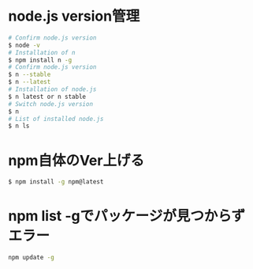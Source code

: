 # node.js version管理
```bash
# Confirm node.js version
$ node -v
# Installation of n
$ npm install n -g
# Confirm node.js version
$ n --stable
$ n --latest
# Installation of node.js
$ n latest or n stable
# Switch node.js version
$ n
# List of installed node.js
$ n ls
```

# npm自体のVer上げる
```bash
$ npm install -g npm@latest
```

# npm list -gでパッケージが見つからずエラー
```bash
npm update -g
```
